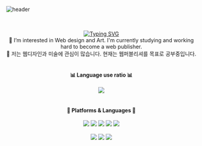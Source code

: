 <!-- - 
- 
- 💞️ I’m looking to collaborate on ...
- 📫 How to reach me ...
	<br>
	🌱 I’m currently learning coding and working hard to become a front-end developer.
	<br>
	 코딩을 배우면서 최종적으로 프론트엔드 개발자가 되기까지 노력할 예정입니다.

Liadenia/Liadenia is a ✨ special ✨ repository because its `README.md` (this file) appears on your GitHub profile.
You can click the Preview link to take a look at your changes.
--->

![header](https://capsule-render.vercel.app/api?type=slice&color=auto&height=200&section=header&text=Liadenia&fontColor=ededed&fontSize=60)
<!-- <a href="s">
  <img src="https://github-readme-stats.vercel.app/api?username=liadenia&theme=tokyonight&show_icons=true" width="42%" />
</a> -->
<br>
<br>
<div align="center">
	<a href="https://git.io/typing-svg"><img src="https://readme-typing-svg.demolab.com?font=Fira+Code&pause=1000&color=31CFB8&center=true&vCenter=true&width=435&lines=%F0%9F%91%8B+%EC%95%88%EB%85%95%ED%95%98%EC%84%B8%EC%9A%94!+%EC%9B%B9+%ED%8D%BC%EB%B8%94%EB%A6%AC%EC%8B%B1%EC%9D%84+%EA%B3%B5%EB%B6%80%ED%95%98%EB%8A%94;+%EA%BF%88%EA%BE%B8%EB%8A%94+%EB%94%94%EC%9E%90%EC%9D%B4%EB%84%88+%EA%B9%80%EC%83%81%EB%AF%B8%EC%9E%85%EB%8B%88%EB%8B%A4.%F0%9F%A5%B0" alt="Typing SVG" /></a>
	<br>
	👀 I’m interested in Web design and Art. I'm currently studying and working hard to become a web publisher.
	<br>
	🌱 저는 웹디자인과 미술에 관심이 많습니다. 현재는 웹퍼블리셔를 목표로 공부중입니다.
	<br>
	<br>
</div>
<div align="center">
	<h4> 📊 Language use ratio 📊 </h4>
  <img src="https://github-readme-stats.vercel.app/api/top-langs/?username=Liadenia&layout=compact">
  <br>
  <br>
	<h4>📝 Platforms & Languages 📝</h4>
	<img src="https://img.shields.io/badge/HTML5-E34F26?style=flat&logo=HTML5&logoColor=white" />
	<img src="https://img.shields.io/badge/CSS3-1572B6?style=flat&logo=CSS3&logoColor=white" />
	<img src="https://img.shields.io/badge/Sass-CC6699?style=flat&logo=Sass&logoColor=white" />
	<img src="https://img.shields.io/badge/jQuery-0769AD?style=flat&logo=jQuery&logoColor=white" />
	<img src="https://img.shields.io/badge/JavaScript-F7DF1E?style=flat&logo=JavaScript&logoColor=white" />
  <br>
  <br>
	<img src="https://img.shields.io/badge/Photoshop-31A8FF?style=flat&logo=Adobe Photoshop&logoColor=white" />
	<img src="https://img.shields.io/badge/Illustrator-FF9A00?style=flat&logo=AdobeIllustrator&logoColor=white" />
	<img src="https://img.shields.io/badge/Figma-F24E1E?style=flat&logo=Figma&logoColor=white" />
</div>
